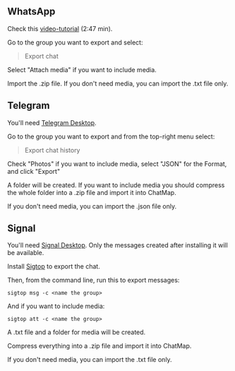 ## WhatsApp

Check this [video-tutorial](https://www.youtube.com/watch?v=ScHgVhyj1aw) (2:47 min).

Go to the group you want to export and select:

> Export chat

Select "Attach media" if you want to include media.

Import the .zip file. If you don't need media, you can import the .txt file only.

## Telegram

You'll need [Telegram Desktop](https://desktop.telegram.org).

Go to the group you want to export and from the top-right menu select:

> Export chat history

Check "Photos" if you want to include media, select "JSON" for the Format,
and click "Export"

A folder will be created. If you want to include media you should compress
the whole folder into a .zip file and import it into ChatMap.

If you don't need media, you can import the .json file only.

## Signal

You'll need [Signal Desktop](https://signal.org/download/). Only the messages created after installing
it will be available.

Install [Sigtop](https://github.com/tbvdm/sigtop) to export the chat.

Then, from the command line, run this to export messages:

`sigtop msg -c <name the group>`

And if you want to include media:

`sigtop att -c <name the group>`

A .txt file and a folder for media will be created.

Compress everything into a .zip file and import it into ChatMap.

If you don't need media, you can import the .txt file only.

